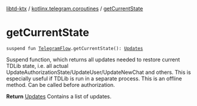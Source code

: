 [libtd-ktx](../index.md) / [kotlinx.telegram.coroutines](index.md) / [getCurrentState](./get-current-state.md)

# getCurrentState

`suspend fun `[`TelegramFlow`](../kotlinx.telegram.core/-telegram-flow/index.md)`.getCurrentState(): `[`Updates`](https://tdlibx.github.io/td/docs/org/drinkless/td/libcore/telegram/TdApi/Updates.html)

Suspend function, which returns all updates needed to restore current TDLib state, i.e. all
actual UpdateAuthorizationState/UpdateUser/UpdateNewChat and others. This is especially useful if
TDLib is run in a separate process. This is an offline method. Can be called before authorization.

**Return**
[Updates](https://tdlibx.github.io/td/docs/org/drinkless/td/libcore/telegram/TdApi/Updates.html) Contains a list of updates.

